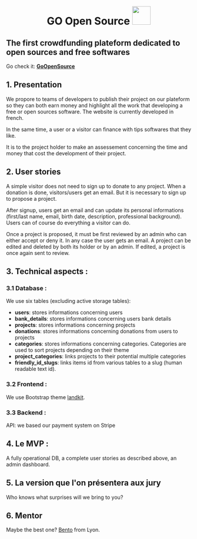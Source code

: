 # __<div align="center">GO Open Source <img src="https://pictures.kitties.netlib.re/storage/logo_white_min.svg" style="width:50px;"/></div>__

## The first crowdfunding plateform dedicated to open sources and free softwares

Go check it: __[GoOpenSource](https://go-open-source.herokuapp.com/)__

## 1. Presentation
We propore to teams of developers to publish their project on our plateform so they can both earn money and highlight all the work that developing a free or open sources software. The website is currently developed in french.  

In the same time, a user or a visitor can finance with tips softwares that they like.  

It is to the project holder to make an assessement concerning the time and money that cost the development of their project.

## 2. User stories
A simple visitor does not need to sign up to donate to any project. When a donation is done, visitors/users get an email. But it is necessary to sign up to propose a project.  

After signup, users get an email and can update its personal informations (first/last name, email, birth date, description, professional background). Users can of course do everything a visitor can do.

Once a project is proposed, it must be first reviewed by an admin who can either accept or deny it. In any case the user gets an email. A project can be edited and deleted by both its holder or by an admin. If edited, a project is once again sent to review.

## 3. Technical aspects :
### 3.1 Database :
We use six tables (excluding active storage tables):
* __users__: stores informations concerning users
* __bank_details__: stores informations concerning users bank details
* __projects__: stores informations concerning projects
* __donations__: stores informations concerning donations from users to projects
* __categories__: stores informations concerning categories. Categories are used to sort projects depending on their theme
* __project_categories__: links projects to their potential multiple categories
* __friendly_id_slugs__: links items id from various tables to a slug (human readable text id).

### 3.2 Frontend :
We use Bootstrap theme [landkit](https://themes.getbootstrap.com/product/landkit/).  

### 3.3 Backend :
API: we based our payment system on Stripe

## 4. Le MVP :
A fully operational DB, a complete user stories as described above, an admin dashboard.

## 5. La version que l'on présentera aux jury
Who knows what surprises will we bring to you?

## 6. Mentor
Maybe the best one? [Bento](https://github.com/davidBentoPereira) from Lyon.
